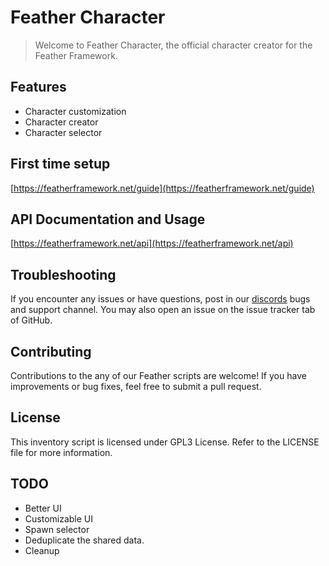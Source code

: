 # Feather Character

> Welcome to Feather Character, the official character creator for the Feather Framework.

## Features

- Character customization
- Character creator
- Character selector

## First time setup

[https://featherframework.net/guide](https://featherframework.net/guide)

## API Documentation and Usage

[https://featherframework.net/api](https://featherframework.net/api)

## Troubleshooting

If you encounter any issues or have questions, post in our [discords](https://discord.gg/zBCPbPJGZw) bugs and support channel. You may also open an issue on the issue tracker tab of GitHub.

## Contributing

Contributions to the any of our Feather scripts are welcome! If you have improvements or bug fixes, feel free to submit a pull request.

## License

This inventory script is licensed under GPL3 License. Refer to the LICENSE file for more information.

## TODO
- Better UI
- Customizable UI
- Spawn selector
- Deduplicate the shared data.
- Cleanup